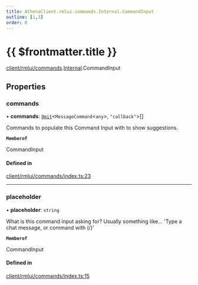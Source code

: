 ```yaml
---
title: AthenaClient.rmlui.commands.Internal.CommandInput
outline: [1,3]
order: 0
---
```


# {{ $frontmatter.title }}


[client/rmlui/commands](../modules/client_rmlui_commands.md).[Internal](../modules/client_rmlui_commands_Internal.md).CommandInput

## Properties

### commands

• **commands**: [`Omit`](../modules/server_player_inventory_Internal.md#Omit)<`MessageCommand`<`any`\>, ``"callback"``\>[]

Commands to populate this Command Input with to show suggestions.

**`Memberof`**

CommandInput

#### Defined in

[client/rmlui/commands/index.ts:23](https://github.com/Stuyk/altv-athena/blob/6013452/src/core/client/rmlui/commands/index.ts#L23)

___

### placeholder

• **placeholder**: `string`

What is this command input asking for?
Usually something like... 'Type a chat message, or command with (/)'

**`Memberof`**

CommandInput

#### Defined in

[client/rmlui/commands/index.ts:15](https://github.com/Stuyk/altv-athena/blob/6013452/src/core/client/rmlui/commands/index.ts#L15)
